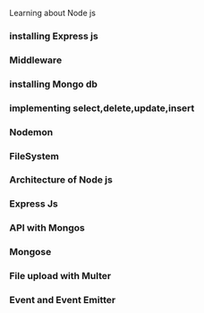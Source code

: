 Learning about Node js
### installing Express js
### Middleware
### installing Mongo db
### implementing select,delete,update,insert
### Nodemon
### FileSystem
### Architecture of Node js
### Express Js
### API with Mongos
### Mongose
### File upload with Multer
### Event and Event Emitter
